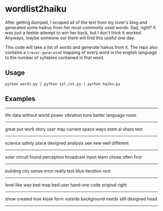 # wordlist2haiku
After getting dumped, I scraped all of the text from my lover's blog and 
generated some haikus from her most commonly used words. Sad, right?
It was just a feeble attempt to win her back, but I don't think it worked.
Anyways, maybe someone out there will find this useful one day.

This code will take a list of words and generate haikus from it.
The repo also contains a `trevor-generated` mapping of every word
in the english language to the number of syllables contained in that word.

## Usage
`python words.py | python syl_cnt.py | python haiku.py`

## Examples
****************************************
life data without
world power vibration tone
better language room
****************************************
great put work story
user may current space ways
state ai share test
****************************************
science safety place
designed analysis see
new well different
****************************************
solar circuit found
perception broadcast input
learn chose often first
****************************************
building city sense
error really test blue
iteration rest
****************************************
level like way bed
map bed user hand one code
original right
****************************************
show created true
kiosk form outside background
needs still designed head
****************************************

